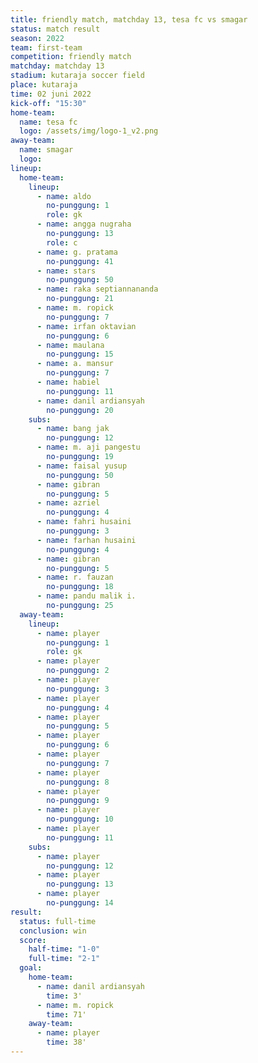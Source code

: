 ```yaml
---
title: friendly match, matchday 13, tesa fc vs smagar
status: match result
season: 2022
team: first-team
competition: friendly match
matchday: matchday 13
stadium: kutaraja soccer field
place: kutaraja
time: 02 juni 2022
kick-off: "15:30"
home-team:
  name: tesa fc
  logo: /assets/img/logo-1_v2.png
away-team:
  name: smagar
  logo: 
lineup:
  home-team:
    lineup:
      - name: aldo
        no-punggung: 1
        role: gk
      - name: angga nugraha
        no-punggung: 13
        role: c
      - name: g. pratama
        no-punggung: 41
      - name: stars
        no-punggung: 50
      - name: raka septiannananda
        no-punggung: 21
      - name: m. ropick
        no-punggung: 7
      - name: irfan oktavian
        no-punggung: 6
      - name: maulana
        no-punggung: 15
      - name: a. mansur
        no-punggung: 7
      - name: habiel
        no-punggung: 11
      - name: danil ardiansyah
        no-punggung: 20
    subs:
      - name: bang jak
        no-punggung: 12
      - name: m. aji pangestu
        no-punggung: 19
      - name: faisal yusup
        no-punggung: 50
      - name: gibran
        no-punggung: 5
      - name: azriel
        no-punggung: 4
      - name: fahri husaini
        no-punggung: 3
      - name: farhan husaini
        no-punggung: 4
      - name: gibran
        no-punggung: 5
      - name: r. fauzan
        no-punggung: 18
      - name: pandu malik i.
        no-punggung: 25
  away-team:
    lineup:
      - name: player
        no-punggung: 1
        role: gk
      - name: player
        no-punggung: 2
      - name: player
        no-punggung: 3
      - name: player
        no-punggung: 4
      - name: player
        no-punggung: 5
      - name: player
        no-punggung: 6
      - name: player
        no-punggung: 7
      - name: player
        no-punggung: 8
      - name: player
        no-punggung: 9
      - name: player
        no-punggung: 10
      - name: player
        no-punggung: 11
    subs:
      - name: player
        no-punggung: 12
      - name: player
        no-punggung: 13
      - name: player
        no-punggung: 14
result:
  status: full-time
  conclusion: win
  score:
    half-time: "1-0"
    full-time: "2-1"
  goal:
    home-team:
      - name: danil ardiansyah
        time: 3'
      - name: m. ropick
        time: 71'
    away-team:
      - name: player
        time: 38'
---
```

